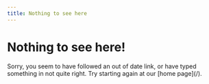 ```yaml
---
title: Nothing to see here
---
```

<div class="dragonfly-divider">
  <div id="dragonfly-wing">
  </div>
</div>
<div class="container">
<div class="wide" id="wide-404">

# Nothing to see here!

<div class="lead">
Sorry, you seem to have followed an out of date link, or have typed something in not quite right. Try starting again
at our [home page](/).
</div>
</div>
</div>

